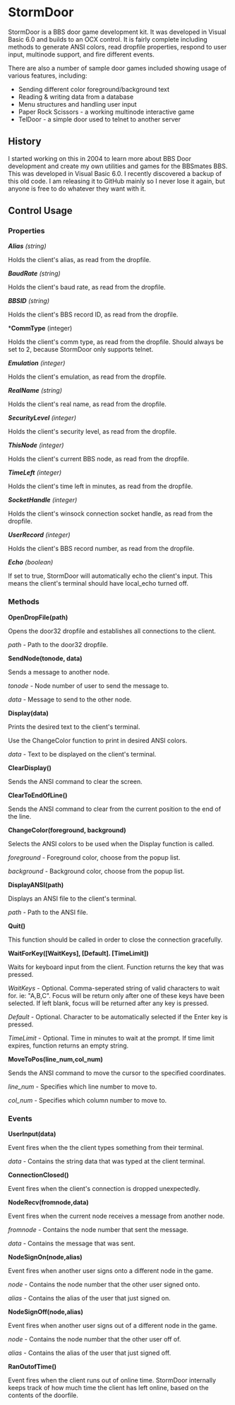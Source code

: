 # StormDoor
StormDoor is a BBS door game development kit. It was developed in Visual Basic 6.0 and builds to an OCX control. It is fairly complete including methods to generate ANSI colors, read dropfile properties, respond to user input, multinode support, and fire different events. 

There are also a number of sample door games included showing usage of various features, including:
- Sending different color foreground/background text
- Reading & writing data from a database
- Menu structures and handling user input
- Paper Rock Scissors - a working multinode interactive game
- TelDoor - a simple door used to telnet to another server 

## History
I started working on this in 2004 to learn more about BBS Door development and create my own utilities and games for the BBSmates BBS. This was developed in Visual Basic 6.0. I recently discovered a backup of this old code. I am releasing it to GitHub mainly so I never lose it again, but anyone is free to do whatever they want with it.

## Control Usage

### Properties

***Alias** (string)*

Holds the client's alias, as read from the dropfile.


***BaudRate** (string)*

Holds the client's baud rate, as read from the dropfile.


***BBSID** (string)*

Holds the client's BBS record ID, as read from the dropfile.


***CommType** (integer)

Holds the client's comm type, as read from the dropfile. Should always be set to 2, because StormDoor only supports telnet.


***Emulation** (integer)*

Holds the client's emulation, as read from the dropfile.


***RealName** (string)*

Holds the client's real name, as read from the dropfile.


***SecurityLevel** (integer)*

Holds the client's security level, as read from the dropfile.


***ThisNode** (integer)*

Holds the client's current BBS node, as read from the dropfile.


***TimeLeft** (integer)*

Holds the client's time left in minutes, as read from the dropfile.


***SocketHandle** (integer)*

Holds the client's winsock connection socket handle, as read from the dropfile.


***UserRecord** (integer)*

Holds the client's BBS record number, as read from the dropfile.


***Echo** (boolean)*

If set to true, StormDoor will automatically echo the client's input. This means the client's terminal should have local_echo turned off.


### Methods

**OpenDropFile(path)**

Opens the door32 dropfile and establishes all connections to the client.


*path* - Path to the door32 dropfile.


**SendNode(tonode, data)**

Sends a message to another node.


*tonode* - Node number of user to send the message to.

*data* - Message to send to the other node.


**Display(data)**

Prints the desired text to the client's terminal.

Use the ChangeColor function to print in desired ANSI colors.


*data* - Text to be displayed on the client's terminal.


**ClearDisplay()**

Sends the ANSI command to clear the screen.


**ClearToEndOfLine()**

Sends the ANSI command to clear from the current position to the end of the line.


**ChangeColor(foreground, background)**

Selects the ANSI colors to be used when the Display function is called.


*foreground* - Foreground color, choose from the popup list.

*background* - Background color, choose from the popup list.


**DisplayANSI(path)**

Displays an ANSI file to the client's terminal.


*path* - Path to the ANSI file.


**Quit()**

This function should be called in order to close the connection gracefully.


**WaitForKey([WaitKeys], [Default]. [TimeLimit])**

Waits for keyboard input from the client. Function returns the key that was pressed.


*WaitKeys* - Optional. Comma-seperated string of valid characters to wait for. ie: "A,B,C". Focus will be return only after one of these keys have been selected. If left blank, focus will be returned after any key is pressed.


*Default* - Optional. Character to be automatically selected if the Enter key is pressed.


*TimeLimit* - Optional. Time in minutes to wait at the prompt. If time limit expires, function returns an empty string.


**MoveToPos(line_num,col_num)**

Sends the ANSI command to move the cursor to the specified coordinates.


*line_num* - Specifies which line number to move to.

*col_num* - Specifies which column number to move to.


### Events

**UserInput(data)**

Event fires when the the client types something from their terminal.

*data* - Contains the string data that was typed at the client terminal.

**ConnectionClosed()**

Event fires when the client's connection is dropped unexpectedly.

**NodeRecv(fromnode,data)**

Event fires when the current node receives a message from another node.


*fromnode* - Contains the node number that sent the message.

*data* - Contains the message that was sent.


**NodeSignOn(node,alias)**

Event fires when another user signs onto a different node in the game.


*node* - Contains the node number that the other user signed onto.

*alias* - Contains the alias of the user that just signed on.


**NodeSignOff(node,alias)**

Event fires when another user signs out of a different node in the game.


*node* - Contains the node number that the other user off of.

*alias* - Contains the alias of the user that just signed off.


**RanOutofTime()**

Event fires when the client runs out of online time. StormDoor internally keeps track of how much time the client has left online, based on the contents of the doorfile.
